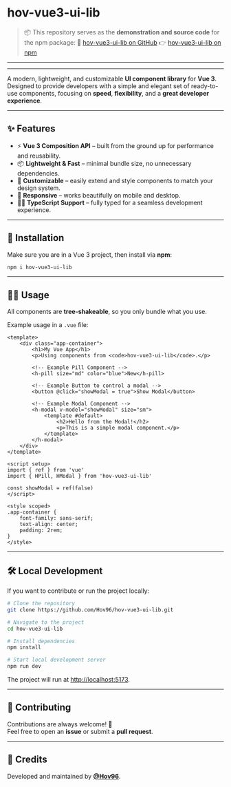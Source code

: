 # hov-vue3-ui-lib

> 📦 This repository serves as the **demonstration and source code** for the npm package:
> 🔗 [hov-vue3-ui-lib on GitHub](https://github.com/Hov96/hov-vue3-ui-lib)
> 👉 [hov-vue3-ui-lib on npm](https://www.npmjs.com/package/hov-vue3-ui-lib)

---

---

A modern, lightweight, and customizable **UI component library** for **Vue 3**.  
Designed to provide developers with a simple and elegant set of ready-to-use components, focusing on **speed**, **flexibility**, and a **great developer experience**.

---

## ✨ Features

-   ⚡ **Vue 3 Composition API** – built from the ground up for performance and reusability.
-   📦 **Lightweight & Fast** – minimal bundle size, no unnecessary dependencies.
-   🎨 **Customizable** – easily extend and style components to match your design system.
-   📱 **Responsive** – works beautifully on mobile and desktop.
-   🧑‍💻 **TypeScript Support** – fully typed for a seamless development experience.

---

## 🚀 Installation

Make sure you are in a Vue 3 project, then install via **npm**:

```bash
npm i hov-vue3-ui-lib
```

---

## 🧑‍💻 Usage

All components are **tree-shakeable**, so you only bundle what you use.

Example usage in a `.vue` file:

```vue
<template>
    <div class="app-container">
        <h1>My Vue App</h1>
        <p>Using components from <code>hov-vue3-ui-lib</code>.</p>

        <!-- Example Pill Component -->
        <h-pill size="md" color="blue">New</h-pill>

        <!-- Example Button to control a modal -->
        <button @click="showModal = true">Show Modal</button>

        <!-- Example Modal Component -->
        <h-modal v-model="showModal" size="sm">
            <template #default>
                <h2>Hello from the Modal!</h2>
                <p>This is a simple modal component.</p>
            </template>
        </h-modal>
    </div>
</template>

<script setup>
import { ref } from 'vue'
import { HPill, HModal } from 'hov-vue3-ui-lib'

const showModal = ref(false)
</script>

<style scoped>
.app-container {
    font-family: sans-serif;
    text-align: center;
    padding: 2rem;
}
</style>
```

---

## 🛠️ Local Development

If you want to contribute or run the project locally:

```bash
# Clone the repository
git clone https://github.com/Hov96/hov-vue3-ui-lib.git

# Navigate to the project
cd hov-vue3-ui-lib

# Install dependencies
npm install

# Start local development server
npm run dev
```

The project will run at [http://localhost:5173](http://localhost:5173).

---

## 🤝 Contributing

Contributions are always welcome! 🎉  
Feel free to open an **issue** or submit a **pull request**.

---

## 💖 Credits

Developed and maintained by [**@Hov96**](https://github.com/Hov96).

